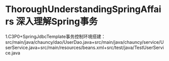# ThoroughUnderstandingSpringAffairs 深入理解Spring事务
1.C3P0+SpringJdbcTemplate事务控制环境搭建：src/main/java/chauncy/dao/UserDao.java+src/main/java/chauncy/service/UserService.java+src/main/resources/beans.xml+src/test/java/TestUserService.java